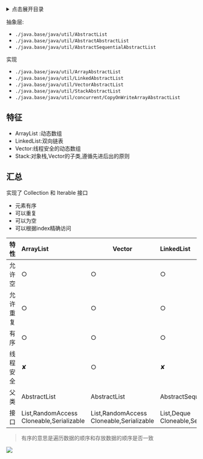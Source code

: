 <details>
<summary>点击展开目录</summary>
<!-- TOC -->

- [特征](#特征)
- [汇总](#汇总)

<!-- /TOC -->
</details>

抽象层:

* `./java.base/java/util/AbstractList`
* `./java.base/java/util/AbstractAbstractList`
* `./java.base/java/util/AbstractSequentialAbstractList`

实现

* `./java.base/java/util/ArrayAbstractList`
* `./java.base/java/util/LinkedAbstractList`
* `./java.base/java/util/VectorAbstractList`
* `./java.base/java/util/StackAbstractList`
* `./java.base/java/util/concurrent/CopyOnWriteArrayAbstractList`

## 特征

* ArrayList :动态数组
* LinkedList:双向链表
* Vector:线程安全的动态数组
* Stack:对象栈,Vector的子类,遵循先进后出的原则

## 汇总

实现了 Collection 和 Iterable 接口

* 元素有序
* 可以重复
* 可以为空
* 可以根据index精确访问

| 特性     | ArrayList                                    | Vector                                       | LinkedList                            |
| :------- | :------------------------------------------- | -------------------------------------------- | :------------------------------------ |
| 允许空   | ○                                            | ○                                            | ○                                     |
| 允许重复 | ○                                            | ○                                            | ○                                     |
| 有序     | ○                                            | ○                                            | ○                                     |
| 线程安全 | ✘                                            | ○                                            | ✘                                     |
| 父类     | AbstractList                                 | AbstractList                                 | AbstractSequentialList                |
| 接口     | List,RandomAccess<br/>Cloneable,Serializable | List,RandomAccess<br/>Cloneable,Serializable | List,Deque<br/>Cloneable,Serializable |

> 有序的意思是遍历数据的顺序和存放数据的顺序是否一致



[![](https://static.segmentfault.com/v-5b1df2a7/global/img/creativecommons-cc.svg)](https://creativecommons.org/licenses/by-nc-nd/4.0/)
